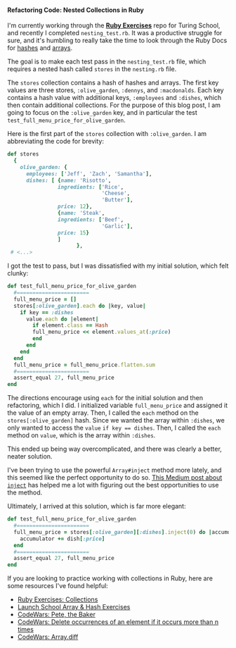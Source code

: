 #### Refactoring Code: Nested Collections in Ruby

I'm currently working through the [**Ruby Exercises**](https://github.com/ejdelsztejn/ruby_exercises) repo for Turing School, and recently I completed  `nesting_test.rb`.  It was a productive struggle for sure, and it's humbling to really take the time to look through the Ruby Docs for [hashes](https://ruby-doc.org/core-2.6.3/Hash.html) and [arrays](https://ruby-doc.org/core-2.6.3/Array.html).

The goal is to make each test pass in the `nesting_test.rb` file, which requires a nested hash called `stores` in the `nesting.rb` file.

The `stores` collection contains a hash of hashes and arrays.  The first key values are three stores, `:olive_garden`, `:dennys`, and `:macdonalds`.  Each key contains a hash value with additional keys, `:employees` and `:dishes`, which then contain additional collections.  For the purpose of this blog post, I am going to focus on the `:olive_garden` key, and in particular the test `test_full_menu_price_for_olive_garden`.

Here is the first part of the `stores` collection with `:olive_garden`.  I am abbreviating the code for brevity:

```ruby
def stores
  {
    olive_garden: {
      employees: ['Jeff', 'Zach', 'Samantha'],
      dishes: [ {name: 'Risotto',
                ingredients: ['Rice',
                              'Cheese',
                              'Butter'],
                price: 12},
                {name: 'Steak',
                ingredients: ['Beef',
                              'Garlic'],
                price: 15}
                ]
                      },
 # <...>
```

I got the test to pass, but I was dissatisfied with my initial solution, which felt clunky:

```ruby
def test_full_menu_price_for_olive_garden
  #=======================
  full_menu_price = []
  stores[:olive_garden].each do |key, value|
    if key == :dishes
      value.each do |element|
        if element.class == Hash
        full_menu_price << element.values_at(:price)
        end
      end
    end
  end
  full_menu_price = full_menu_price.flatten.sum
  #=======================
  assert_equal 27, full_menu_price
end
```

The directions encourage using `each` for the initial solution and then refactoring, which I did.  I initialized variable `full_menu_price` and assigned it the value of an empty array.  Then, I called the `each` method on the `stores[:olive_garden]` hash.  Since we wanted the array within `:dishes`, we only wanted to access the `value` `if key == dishes`.  Then, I called the `each` method on `value`, which is the array within `:dishes`.  

This ended up being way overcomplicated, and there was clearly a better, neater solution.

I've been trying to use the powerful `Array#inject` method more lately, and this seemed like the perfect opportunity to do so.  [This Medium post about `inject`](https://medium.com/@terrancekoar/inject-method-explained-ed531eff9af8) has helped me a lot with figuring out the best opportunities to use the method.

Ultimately, I arrived at this solution, which is far more elegant:

```ruby
def test_full_menu_price_for_olive_garden
  #=======================
  full_menu_price = stores[:olive_garden][:dishes].inject(0) do |accumulator, dish|
    accumulator += dish[:price]
  end
  #=======================
  assert_equal 27, full_menu_price
end
```

If you are looking to practice working with collections in Ruby, here are some resources I've found helpful:

* [Ruby Exercises: Collections](https://github.com/turingschool/ruby-exercises/tree/master/data-types/collections)
* [Launch School Array & Hash Exercises](https://launchschool.com/books/ruby/read/intro_exercises)
* [CodeWars: Pete, the Baker](https://www.codewars.com/kata/525c65e51bf619685c000059)
* [CodeWars: Delete occurrences of an element if it occurs more than n times](https://www.codewars.com/kata/554ca54ffa7d91b236000023)
* [CodeWars: Array.diff](https://www.codewars.com/kata/523f5d21c841566fde000009)
